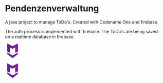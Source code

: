 # Pendenzenverwaltung

A java project to manage ToDo's. Created with Codename One and firebase.

The auth process is implemented with firebase.
The ToDo's are being saved on a realtime database in firebase.

![Login](https://github.com/adam-p/markdown-here/raw/master/src/common/images/icon48.png)

![ToDos](https://github.com/adam-p/markdown-here/raw/master/src/common/images/icon48.png)
